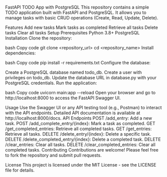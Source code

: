 FastAPI TODO App with PostgreSQL
This repository contains a simple TODO application built with FastAPI and PostgreSQL. It allows you to manage tasks with basic CRUD operations (Create, Read, Update, Delete).

Features
Add new tasks
Mark tasks as completed
Retrieve all tasks
Delete tasks
Clear all tasks
Setup
Prerequisites
Python 3.8+
PostgreSQL
Installation
Clone the repository:

bash
Copy code
git clone <repository_url>
cd <repository_name>
Install dependencies:

bash
Copy code
pip install -r requirements.txt
Configure the database:

Create a PostgreSQL database named todo_db.
Create a user with privileges on todo_db.
Update the database URL in database.py with your PostgreSQL credentials.
Run the application:

bash
Copy code
uvicorn main:app --reload
Open your browser and go to http://localhost:8000 to access the FastAPI Swagger UI.

Usage
Use the Swagger UI or any API testing tool (e.g., Postman) to interact with the API endpoints.
Detailed API documentation is available at http://localhost:8000/docs.
API Endpoints
POST /add_entry: Add a new task.
POST /add_complete_entry/{index}: Mark a task as completed.
GET /get_completed_entries: Retrieve all completed tasks.
GET /get_entries: Retrieve all tasks.
DELETE /delete_entry/{index}: Delete a specific task.
DELETE /delete_completed_entry/{index}: Delete a completed task.
DELETE /clear_entries: Clear all tasks.
DELETE /clear_completed_entries: Clear all completed tasks.
Contributing
Contributions are welcome! Please feel free to fork the repository and submit pull requests.

License
This project is licensed under the MIT License - see the LICENSE file for details.
